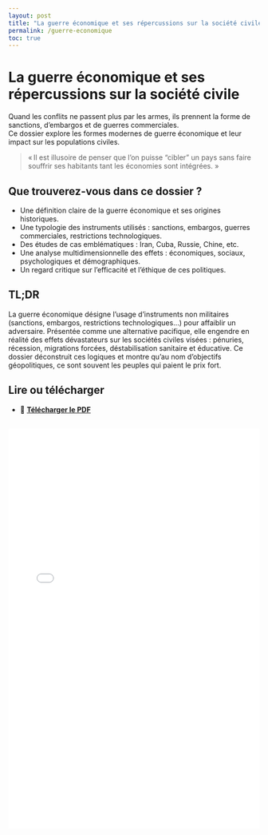 ```yaml
---
layout: post
title: "La guerre économique et ses répercussions sur la société civile"
permalink: /guerre-economique
toc: true
---
```


# La guerre économique et ses répercussions sur la société civile

Quand les conflits ne passent plus par les armes, ils prennent la forme de sanctions, d’embargos et de guerres commerciales.  
Ce dossier explore les formes modernes de guerre économique et leur impact sur les populations civiles.

> « Il est illusoire de penser que l’on puisse “cibler” un pays sans faire souffrir ses habitants tant les économies sont intégrées. »

## Que trouverez-vous dans ce dossier ?

- Une définition claire de la guerre économique et ses origines historiques.
- Une typologie des instruments utilisés : sanctions, embargos, guerres commerciales, restrictions technologiques.
- Des études de cas emblématiques : Iran, Cuba, Russie, Chine, etc.
- Une analyse multidimensionnelle des effets : économiques, sociaux, psychologiques et démographiques.
- Un regard critique sur l’efficacité et l’éthique de ces politiques.

## TL;DR

La guerre économique désigne l’usage d’instruments non militaires (sanctions, embargos, restrictions technologiques…) pour affaiblir un adversaire. Présentée comme une alternative pacifique, elle engendre en réalité des effets dévastateurs sur les sociétés civiles visées : pénuries, récession, migrations forcées, déstabilisation sanitaire et éducative. Ce dossier déconstruit ces logiques et montre qu’au nom d’objectifs géopolitiques, ce sont souvent les peuples qui paient le prix fort.

## Lire ou télécharger

- 📄 **[Télécharger le PDF](assets/pdf/sanctions.pdf)**

<iframe
  src="/assets/pdf/sanctions.pdf#toolbar=0"
  width="100%"
  height="800"
  style="border: none; margin-top: 1rem;"
  title="Guerre économique – dossier PDF">
</iframe>
